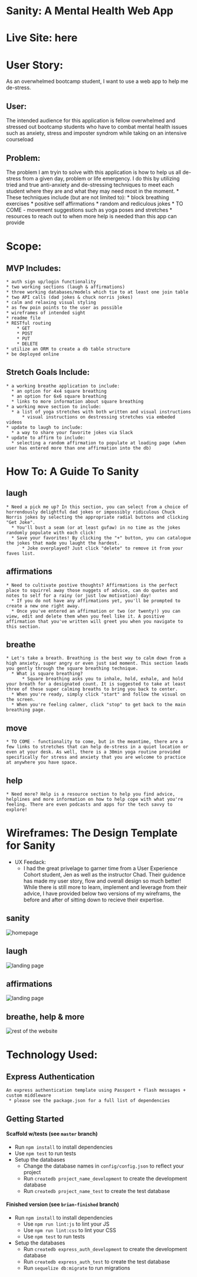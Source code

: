 # Sanity: A Mental Health Web App

# Live Site: here

# User Story: 
  As an overwhelmed bootcamp student, I want to use a web app to help me de-stress.
  ## User: 
  The intended audience for this application is fellow overwhelmed and stressed out bootcamp students who have to combat mental health issues such as anxiety, stress and imposter syndrom while taking on an intensive courseload 
  ## Problem: 
  The problem I am tryin to solve with this application is how to help us all de-stress from a given day, problem or life emergency. I do this by utilizing tried and true anti-anxiety and de-stressing techniques to meet each student where they are and what they may need most in the moment.
    * These techniques include (but are not limited to):
        * block breathing exercises
        * positive self affirmations
        * random and rediculous jokes 
        * TO COME - movement suggestions such as yoga poses and stretches
        * resources to reach out to when more help is needed than this app can provide
  
# Scope:
  ## MVP Includes:
    * auth sign up/login functionality
    * two working sections (laugh & affirmations)
    * three working databases/models which tie to at least one join table
    * two API calls (dad jokes & chuck norris jokes)
    * calm and relaxing visual styling
    * as few poin points to the user as possible
    * wireframes of intended sight
    * readme file
    * RESTful routing
        * GET
        * POST
        * PUT
        * DELETE
    * utilize an ORM to create a db table structure
    * be deployed online 

  ## Stretch Goals Include:
    * a working breathe application to include:
      * an option for 4x4 square breathing
      * an option for 6x6 square breathing
      * links to more information about square breathing
    * a working move section to include:
      * a list of yoga stretches with both written and visual instructions
          * visual instructions on destressing stretches via embeded videos
    * update to laugh to include:
      * a way to share your favorite jokes via Slack
    * update to affirm to include:
      * selecting a random affirmation to populate at loading page (when user has entered more than one affirmation into the db)

# How To: A Guide To Sanity
  ## laugh
    * Need a pick me up? In this section, you can select from a choice of horrendously delightful dad jokes or impossibly ridiculous Chuck Norris jokes by selecting the appropriate radial buttons and clicking "Get Joke".
      * You'll bust a seam (or at least gufaw) in no time as the jokes randomly populate with each click!
      * Save your favorites! By clicking the "+" button, you can catalogue the jokes that made you laught the hardest.
          * Joke overplayed? Just click "delete" to remove it from your faves list.
  ## affirmations
    * Need to cultivate postive thoughts? Affirmations is the perfect place to squirrel away those nuggets of advice, can do quotes and notes to self for a rainy (or just low motivation) day!
      * If you do not have any affirmations yet, you'll be prompted to create a new one right away.
      * Once you've entered an affirmation or two (or twenty!) you can view, edit and delete them when you feel like it. A positive affirmation that you've written will greet you when you navigate to this section.
  ## breathe
    * Let's take a breath. Breathing is the best way to calm down from a high anxiety, super angry or even just sad moment. This section leads you gently through the square breathing technique.
      * What is square breathing?
          * Square breathing asks you to inhale, hold, exhale, and hold your breath for a designated count. It is suggested to take at least three of these super calming breaths to bring you back to center.
      * When you're ready, simply click "start" and follow the visual on the screen.
      * When you're feeling calmer, click "stop" to get back to the main breathing page.
  ## move
    * TO COME - functionality to come, but in the meantime, there are a few links to stretches that can help de-stress in a quiet location or even at your desk. As well, there is a 30min yoga routine provided specifically for stress and anxiety that you are welcome to practice at anywhere you have space.
  ## help
    * Need more? Help is a resource section to help you find advice, helplines and more information on how to help cope with what you're feeling. There are even podcasts and apps for the tech savvy to explore!


# Wireframes: The Design Template for Sanity
  * UX Feedack: 
    * I had the great privelage to garner time from a User Experience Cohort student, Jen as well as the instructor Chad. Their guidence  has made my user story, flow and overall design so much better! While there is still more to learn, implement and leverage from their advice, I have provided below two versions of my wireframs, the before and after of sitting down to recieve their expertise. 

  ## sanity
![homepage](https://github.com/CCLancaster/sanity/blob/master/public/img/IMG_5737.HEIC)
  
  ## laugh
![landing page](https://github.com/CCLancaster/sanity/blob/master/public/img/laugh.png)

  ## affirmations
![landing page](https://github.com/CCLancaster/sanity/blob/master/public/img/affirmations.png)

  ## breathe, help & more
![rest of the website](https://github.com/CCLancaster/sanity/blob/master/public/img/rest.png)

# Technology Used: 

  ## Express Authentication
    An express authentication template using Passport + flash messages + custom middleware
     * please see the package.json for a full list of dependencies 

## Getting Started

#### Scaffold w/tests (see `master` branch)

* Run `npm install` to install dependencies
* Use `npm test` to run tests
* Setup the databases
  * Change the database names in `config/config.json` to reflect your project
  * Run `createdb project_name_development` to create the development database
  * Run `createdb project_name_test` to create the test database

#### Finished version (see `brian-finished` branch)

* Run `npm install` to install dependencies
  * Use `npm run lint:js` to lint your JS
  * Use `npm run lint:css` to lint your CSS
  * Use `npm test` to run tests
* Setup the databases
  * Run `createdb express_auth_development` to create the development database
  * Run `createdb express_auth_test` to create the test database
  * Run `sequelize db:migrate` to run migrations
